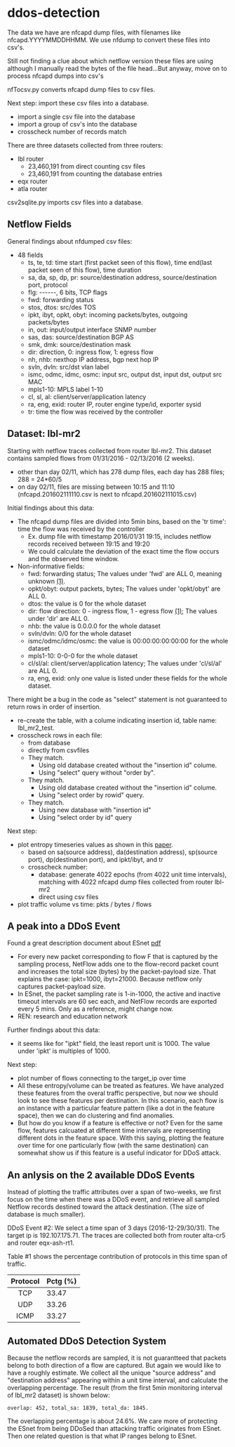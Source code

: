 # ddos-detection

The data we have are nfcapd dump files, with filenames like nfcapd.YYYYMMDDHHMM. We use nfdump to convert these files into csv's.

Still not finding a clue about which netflow version these files are using although I manually read the bytes of the file head...But anyway, move on to process nfcapd dumps into csv's

nfTocsv.py converts nfcapd dump files to csv files.

Next step: import these csv files into a database. 
- import a single csv file into the database
- import a group of csv's into the database
- crosscheck number of records match 

There are three datasets collected from three routers:
- lbl router
  - 23,460,191 from direct counting csv files
  - 23,460,191 from counting the database entries
- eqx router 
- atla router

csv2sqlite.py imports csv files into a database.

## Netflow Fields
General findings about nfdumped csv files:
- 48 fields
  - ts, te, td: time start (first packet seen of this flow), time end(last packet seen of this flow), time duration
  - sa, da, sp, dp, pr: source/destination address, source/destination port, protocol
  - flg: ------, 6 bits, TCP flags
  - fwd: forwarding status
  - stos, dtos: src/des TOS
  - ipkt, ibyt, opkt, obyt: incoming packets/bytes, outgoing packets/bytes
  - in, out: input/output interface SNMP number
  - sas, das: source/destination BGP AS
  - smk, dmk: source/destination mask
  - dir: direction, 0: ingress flow, 1: egress flow
  - nh, nhb: nexthop IP address, bgp next hop IP
  - svln, dvln: src/dst vlan label
  - ismc, odmc, idmc, osmc: input src, output dst, input dst, output src MAC
  - mpls1-10: MPLS label 1-10
  - cl, sl, al: client/server/application latency
  - ra, eng, exid: router IP, router engine type/id, exporter sysid
  - tr: time the flow was received by the controller

## Dataset: lbl-mr2
Starting with netflow traces collected from router lbl-mr2. This dataset contains sampled flows from 01/31/2016 - 02/13/2016 (2 weeks).
- other than day 02/11, which has 278 dump files, each day has 288 files; 288 = 24*60/5
- on day 02/11, files are missing between 10:15 and 11:10 (nfcapd.201602111110.csv is next to nfcapd.201602111015.csv)

Initial findings about this data:
- The nfcapd dump files are divided into 5min bins, based on the 'tr time': time the flow was received by the controller
   - Ex. dump file with timestamp 2016/01/31 19:15, includes netflow records received between 19:15 and 19:20
   - We could calculate the deviation of the exact time the flow occurs and the observed time window.
- Non-informative fields:
  - fwd: forwarding status; The values under 'fwd' are ALL 0, meaning unknown [(1)].
  - opkt/obyt: output packets, bytes; The values under 'opkt/obyt' are ALL 0.
  - dtos: the value is 0 for the whole dataset
  - dir: flow direction: 0 - ingress flow, 1 - egress flow [(1)]; The values under 'dir' are ALL 0. 
  - nhb: the value is 0.0.0.0 for the whole dataset
  - svln/dvln: 0/0 for the whole dataset
  - ismc/odmc/idmc/osmc: the value is 00:00:00:00:00:00 for the whole dataset
  - mpls1-10: 0-0-0 for the whole dataset
  - cl/sl/al: client/server/application latency; The values under 'cl/sl/al' are ALL 0.
  - ra, eng, exid: only one value is listed under these fields for the whole dataset.

[(1)]:http://www.cisco.com/en/US/technologies/tk648/tk362/technologies_white_paper09186a00800a3db9.html

There might be a bug in the code as "select" statement is not guaranteed to return rows in order of insertion.
- re-create the table, with a colume indicating insertion id, table name: lbl_mr2_test.
- crosscheck rows in each file:
  - from database
  - directly from csvfiles
  - They match.
    - Using old database created without the "insertion id" colume. 
    - Using "select" query without "order by".  
  - They match.
    - Using old database created without the "insertion id" colume.
    - Using "select order by rowid" query.
  - They match.
    - Using new database with "insertion id"
    - Using "select order by id" query

Next step: 
- plot entropy timeseries values as shown in this [paper](https://users.ece.cmu.edu/~vsekar/papers/imcfp04-nychis.pdf).
  - based on sa(source address), da(destination address), sp(source port), dp(destination port), and ipkt/ibyt, and tr
  - crosscheck number:
    - database: generate 4022 epochs (from 4022 unit time intervals), matching with 4022 nfcapd dump files collected from router lbl-mr2 
    - direct using csv files
- plot traffic volume vs time: pkts / bytes / flows


## A peak into a DDoS Event
Found a great description document about ESnet [pdf](http://www.ece.virginia.edu/mv/MSthesis/tian-jin-thesis2013.pdf)
- For every new packet corresponding to flow F that is captured by the sampling process, NetFlow adds one to the flow-record packet count and increases the total size (bytes) by the packet-payload size. That explains the case: ipkt=1000, ibyt=21000. Because netflow only captures packet-payload size.
- In ESnet, the packet sampling rate is 1-in-1000, the active and inactive timeout intervals are 60 sec each, and NetFlow records are exported every 5 mins. Only as a reference, might change now.
- REN: research and education network

Further findings about this data:
- it seems like for "ipkt" field, the least report unit is 1000. The value under 'ipkt' is multiples of 1000.

Next step: 
- plot number of flows connecting to the target_ip over time
- All these entropy/volume can be treated as features. We have analyzed these features from the overal traffic perspective, but now we should look to see these features per destination. In this scenario, each flow is an instance with a particular feature pattern (like a dot in the feature space), then we can do clustering and find anomalies. 
- But how do you know if a feature is effective or not? Even for the same flow, features calcuated at different time intervals are representing different dots in the feature space. With this saying, plotting the feature over time for one particularly flow (with the same destination) can somewhat show us if this feature is a useful indicator for DDoS attack. 


## An anlysis on the 2 available DDoS Events

Instead of plotting the traffic attributes over a span of two-weeks, we first focus on the time when there was a DDoS event, and retrieve all sampled Netflow records destined toward the attack destination. (The size of database is much smaller).

DDoS Event #2:
We select a time span of 3 days (2016-12-29/30/31). The target ip is 192.107.175.71. The traces are collected both from router alta-cr5 and router eqx-ash-rt1. 

Table #1 shows the percentage contribution of protocols in this time span of traffic. 

| Protocol | Pctg (%) |
|:--------:|:---------|
| TCP      |33.47     |
| UDP      |33.26     |
| ICMP     |33.27     |


## Automated DDoS Detection System
Because the netflow records are sampled, it is not guarantteed that packets belong to both direction of a flow are captured. But again we would like to have a roughly estimate. We collect all the unique "source address" and "destination address" appearing within a unit time interval, and calculate the overlapping percentage. The result (from the first 5min monitoring interval of lbl_mr2 dataset) is shown below:
```
overlap: 452, total_sa: 1839, total_da: 1845.
```
The overlapping percentage is about 24.6%.
We care more of protecting the ESnet from being DDoSed than attacking traffic originates from ESnet. Then one related question is that what IP ranges belong to ESnet. 

